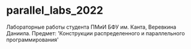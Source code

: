 # parallel_labs_2022
Лабораторные работы студента ПМиИ БФУ им. Канта, Веревкина Даниила. Предмет:  'Конструкции распределенного и параллельного программирования'
